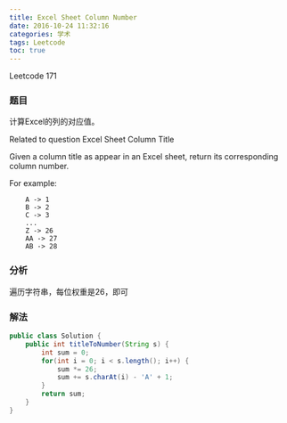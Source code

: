 ```yaml
---
title: Excel Sheet Column Number
date: 2016-10-24 11:32:16
categories: 学术
tags: Leetcode
toc: true
---
```


Leetcode 171

### 题目

计算Excel的列的对应值。

Related to question Excel Sheet Column Title

Given a column title as appear in an Excel sheet, return its corresponding column number.

For example:

```
    A -> 1
    B -> 2
    C -> 3
    ...
    Z -> 26
    AA -> 27
    AB -> 28 
```

### 分析

遍历字符串，每位权重是26，即可

### 解法

```java
public class Solution {
    public int titleToNumber(String s) {
        int sum = 0;
        for(int i = 0; i < s.length(); i++) {
            sum *= 26;
            sum += s.charAt(i) - 'A' + 1;
        }
        return sum;
    }
}
```